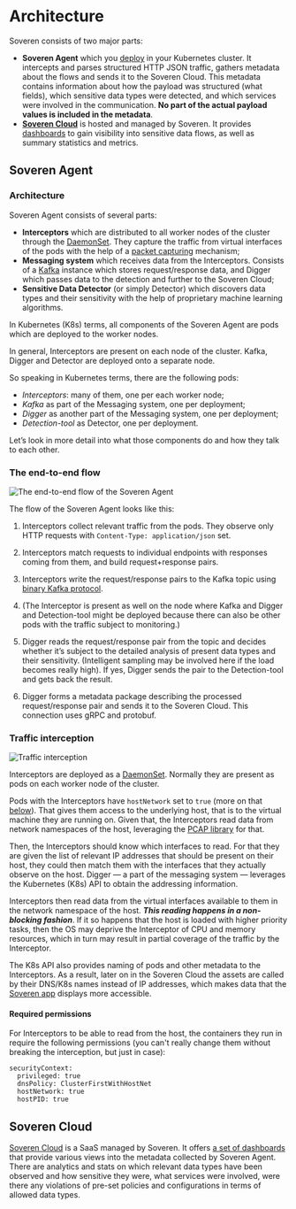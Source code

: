 # Architecture

Soveren consists of two major parts:

* **Soveren Agent** which you [deploy](../../getting-started/quick-start/) in your Kubernetes cluster. It intercepts and parses structured HTTP JSON traffic, gathers metadata about the flows and sends it to the Soveren Cloud. This metadata contains information about how the payload was structured (what fields), which sensitive data types were detected, and which services were involved in the communication. **No part of the actual payload values is included in the metadata**.
* [**Soveren Cloud**](https://app.soveren.io/) is hosted and managed by Soveren. It provides [dashboards](../../user-guide/overview/) to gain visibility into sensitive data flows, as well as summary statistics and metrics.

## Soveren Agent

### Architecture

Soveren Agent consists of several parts:

* **Interceptors** which are distributed to all worker nodes of the cluster through the [DaemonSet](https://kubernetes.io/docs/concepts/workloads/controllers/daemonset/). They capture the traffic from virtual interfaces of the pods with the help of a [packet capturing](https://www.tcpdump.org/) mechanism;
* **Messaging system** which receives data from the Interceptors. Consists of a [Kafka](https://kafka.apache.org/) instance which stores request/response data, and Digger which passes data to the detection and further to the Soveren Cloud;
* **Sensitive Data Detector** (or simply Detector) which discovers data types and their sensitivity with the help of proprietary machine learning algorithms.

In Kubernetes (K8s) terms, all components of the Soveren Agent are pods which are deployed to the worker nodes.

In general, Interceptors are present on each node of the cluster. Kafka, Digger and Detector are deployed onto a separate node.

So speaking in Kubernetes terms, there are the following pods:

* _Interceptors_: many of them, one per each worker node;
* _Kafka_ as part of the Messaging system, one per deployment;
* _Digger_ as another part of the Messaging system, one per deployment;
* _Detection-tool_ as Detector, one per deployment.

Let’s look in more detail into what those components do and how they talk to each other.

### The end-to-end flow

![The end-to-end flow of the Soveren Agent](../../img/getting-started/architecture-02.png "The end-to-end flow of the Soveren Agent")

The flow of the Soveren Agent looks like this:

1. Interceptors collect relevant traffic from the pods. They observe only HTTP requests with `Content-Type: application/json` set.

2. Interceptors match requests to individual endpoints with responses coming from them, and build request+response pairs.

3. Interceptors write the request/response pairs to the Kafka topic using [binary Kafka protocol](https://kafka.apache.org/protocol.html).

4. (The Interceptor is present as well on the node where Kafka and Digger and Detection-tool might be deployed because there can also be other pods with the traffic subject to monitoring.)

5. Digger reads the request/response pair from the topic and decides whether it’s subject to the detailed analysis of present data types and their sensitivity. (Intelligent sampling may be involved here if the load becomes really high). If yes, Digger sends the pair to the Detection-tool and gets back the result.

6. Digger forms a metadata package describing the processed request/response pair and sends it to the Soveren Cloud. This connection uses gRPC and protobuf.

### Traffic interception

![Traffic interception](../../img/getting-started/architecture-01.png "Traffic interception")

Interceptors are deployed as a [DaemonSet](https://kubernetes.io/docs/concepts/workloads/controllers/daemonset/). Normally they are present as pods on each worker node of the cluster.

Pods with the Interceptors have `hostNetwork` set to `true` (more on that [below](#required-permissions)). That gives them access to the underlying host, that is to the virtual machine they are running on. Given that, the Interceptors read data from network namespaces of the host, leveraging the [PCAP library](https://www.tcpdump.org/) for that.

Then, the Interceptors should know which interfaces to read. For that they are given the list of relevant IP addresses that should be present on their host, they could then match them with the interfaces that they actually observe on the host. Digger — a part of the messaging system — leverages the Kubernetes (K8s) API to obtain the addressing information.

Interceptors then read data from the virtual interfaces available to them in the network namespace of the host. _**This reading happens in a non-blocking fashion**_. If it so happens that the host is loaded with higher priority tasks, then the OS may deprive the Interceptor of CPU and memory resources, which in turn may result in partial coverage of the traffic by the Interceptor.

The K8s API also provides naming of pods and other metadata to the Interceptors. As a result, later on in the Soveren Cloud the assets are called by their DNS/K8s names instead of IP addresses, which makes data that the [Soveren app](https://app.soveren.io/) displays more accessible.

#### Required permissions

For Interceptors to be able to read from the host, the containers they run in require the following permissions (you can't really change them without breaking the interception, but just in case):

```shell
securityContext:
  privileged: true
  dnsPolicy: ClusterFirstWithHostNet
  hostNetwork: true
  hostPID: true
```

## Soveren Cloud

[Soveren Cloud](https://app.soveren.io/) is a SaaS managed by Soveren. It offers [a set of dashboards](../../user-guide/overview/) that provide various views into the metadata collected by Soveren Agent. There are analytics and stats on which relevant data types have been observed and how sensitive they were, what services were involved, were there any violations of pre-set policies and configurations in terms of allowed data types.
